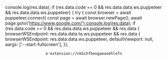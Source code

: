 console.log(res.data);
        if (res.data.code == 0 && res.data.data.ws.puppeteer && res.data.data.ws.puppeteer) {
            try {
                const browser = await puppeteer.connect(
                        const page = await browser.newPage();
                        await page.goto('https://www.google.com/');console.log(res.data);
        if (res.data.code == 0 && res.data.data.ws.puppeteer && res.data
                    { browserWSEndpoint: res.data.data
ta.ws.puppeteer && res.data
                    { browserWSEndpoint: res.data.data.ws.puppeteer, defaultViewport: null, aargs: ['--start-fullscreen'],  });
                    
                      e-extension://nkbihfbeogaeaoehlefn
